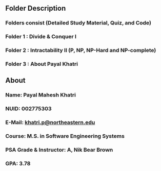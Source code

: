 ## Folder Description

### Folders consist (Detailed Study Material, Quiz, and Code)

### Folder 1 : Divide & Conquer I 

### Folder 2 : Intractability II (P, NP, NP-Hard and NP-complete) 

### Folder 3 : About Payal Khatri


## About
### Name:	Payal Mahesh Khatri
### NUID:	002775303
### E-Mail:	khatri.p@northeastern.edu
### Course:	M.S. in Software Engineering Systems
### PSA Grade & Instructor:	A, Nik Bear Brown
### GPA:	3.78

